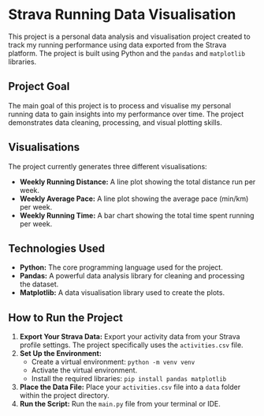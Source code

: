 # Strava Running Data Visualisation

This project is a personal data analysis and visualisation project created to track my running performance using data exported from the Strava platform. The project is built using Python and the `pandas` and `matplotlib` libraries.

## Project Goal

The main goal of this project is to process and visualise my personal running data to gain insights into my performance over time. The project demonstrates data cleaning, processing, and visual plotting skills.

## Visualisations

The project currently generates three different visualisations:

- **Weekly Running Distance:** A line plot showing the total distance run per week.
- **Weekly Average Pace:** A line plot showing the average pace (min/km) per week.
- **Weekly Running Time:** A bar chart showing the total time spent running per week.

## Technologies Used

- **Python:** The core programming language used for the project.
- **Pandas:** A powerful data analysis library for cleaning and processing the dataset.
- **Matplotlib:** A data visualisation library used to create the plots.

## How to Run the Project

1.  **Export Your Strava Data:** Export your activity data from your Strava profile settings. The project specifically uses the `activities.csv` file.
2.  **Set Up the Environment:**
    * Create a virtual environment: `python -m venv venv`
    * Activate the virtual environment.
    * Install the required libraries: `pip install pandas matplotlib`
3.  **Place the Data File:** Place your `activities.csv` file into a `data` folder within the project directory.
4.  **Run the Script:** Run the `main.py` file from your terminal or IDE.